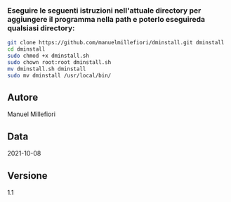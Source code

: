 ### Eseguire le seguenti istruzioni nell'attuale directory per aggiungere il programma nella path e poterlo eseguireda qualsiasi directory:
```bash
git clone https://github.com/manuelmillefiori/dminstall.git dminstall
cd dminstall
sudo chmod +x dminstall.sh
sudo chown root:root dminstall.sh
mv dminstall.sh dminstall
sudo mv dminstall /usr/local/bin/
```

## Autore
Manuel Millefiori
## Data
 2021-10-08
## Versione
1.1
